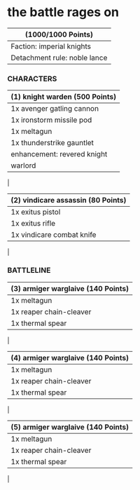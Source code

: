 # the battle rages on
 (1000/1000 Points) |
--- |
Faction: imperial knights |
Detachment rule: noble lance |

### CHARACTERS
        
(1) knight warden (500 Points) |
--- |
1x avenger gatling cannon |
1x ironstorm missile pod |
1x meltagun |
1x thunderstrike gauntlet |
enhancement: revered knight |
warlord |
 |

(2) vindicare assassin (80 Points) |
--- |
1x exitus pistol |
1x exitus rifle |
1x vindicare combat knife |
 |


### BATTLELINE
        
(3) armiger warglaive (140 Points) |
--- |
1x meltagun |
1x reaper chain-cleaver |
1x thermal spear |
 |

(4) armiger warglaive (140 Points) |
--- |
1x meltagun |
1x reaper chain-cleaver |
1x thermal spear |
 |

(5) armiger warglaive (140 Points) |
--- |
1x meltagun |
1x reaper chain-cleaver |
1x thermal spear |
 |

